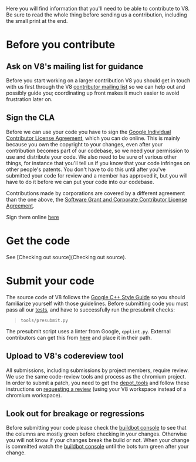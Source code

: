 Here you will find information that you'll need to be able to contribute to V8.  Be sure to read the whole thing before sending us a contribution, including the small print at the end.

# Before you contribute

## Ask on V8's mailing list for guidance
Before you start working on a larger contribution V8 you should get in touch with us first through the V8 [contributor mailing list](http://groups.google.com/group/v8-dev) so we can help out and possibly guide you; coordinating up front makes it much easier to avoid frustration later on.

## Sign the CLA
Before we can use your code you have to sign the [Google Individual Contributor License Agreement](http://code.google.com/legal/individual-cla-v1.0.html), which you can do online.  This is mainly because you own the copyright to your changes, even after your contribution becomes part of our codebase, so we need your permission to use and distribute your code.  We also need to be sure of various other things, for instance that you'll tell us if you know that your code infringes on other people's patents.  You don't have to do this until after you've submitted your code for review and a member has approved it, but you will have to do it before we can put your code into our codebase.

Contributions made by corporations are covered by a different agreement than the one above, the [Software Grant and Corporate Contributor License Agreement](http://code.google.com/legal/corporate-cla-v1.0.html).

Sign them online [here](https://cla.developers.google.com/)

# Get the code

See [Checking out source](Checking out source).

# Submit your code

The source code of V8 follows the [Google C++ Style Guide](https://google.github.io/styleguide/cppguide.html) so you should familiarize yourself with those guidelines.  Before submitting code you must pass all our [tests](http://code.google.com/p/v8-wiki/wiki/Testing), and have to successfully run the presubmit checks:

> `tools/presubmit.py`

The presubmit script uses a linter from Google, `cpplint.py`.  External contributors can get this from [here](https://raw.githubusercontent.com/google/styleguide/gh-pages/cpplint/cpplint.py)  and place it in their path.

## Upload to V8's codereview tool
All submissions, including submissions by project members, require review.  We use the same code-review tools and process as the chromium project.  In order to submit a patch, you need to get the [depot\_tools](http://dev.chromium.org/developers/how-tos/install-depot-tools) and follow these instructions on [requesting a review](http://dev.chromium.org/developers/contributing-code) (using your V8 workspace instead of a chromium workspace).

## Look out for breakage or regressions

Before submitting your code please check the [buildbot console](http://build.chromium.org/p/client.v8/console) to see that the columns are mostly green before checking in your changes. Otherwise you will not know if your changes break the build or not. When your change is committed watch the [buildbot console](http://build.chromium.org/p/client.v8/console) until the bots turn green after your change.
